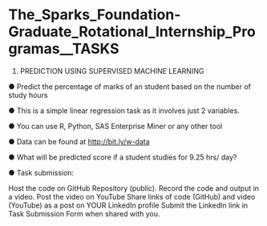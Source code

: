 # The_Sparks_Foundation-Graduate_Rotational_Internship_Programas__TASKS

1) PREDICTION USING SUPERVISED MACHINE LEARNING

● Predict the percentage of marks of an student based on the number of study hours

● This is a simple linear regression task as it involves just 2 variables.

● You can use R, Python, SAS Enterprise Miner or any other tool

● Data can be found at http://bit.ly/w-data

● What will be predicted score if a student studies for 9.25 hrs/ day?

● Task submission:

Host the code on GitHub Repository (public). Record the code and output in a video. Post the video on YouTube Share links of code (GitHub) and video (YouTube) as a post on YOUR LinkedIn profile Submit the LinkedIn link in Task Submission Form when shared with you.
